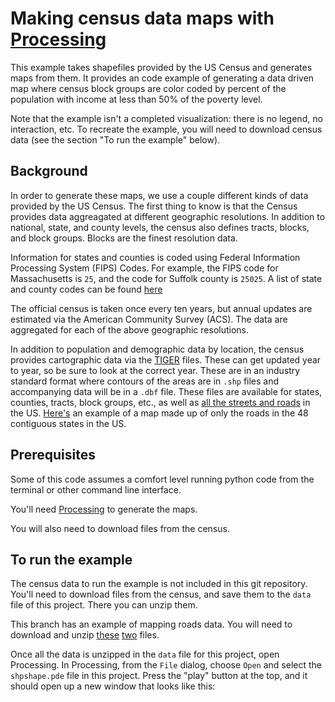 # Making census data maps with [Processing](https://processing.org/)

This example takes shapefiles provided by the US Census and generates maps from them. It provides an code example of generating a data driven map where census block groups are color coded by percent of the population with income at less than 50% of the poverty level. 

Note that the example isn't a completed visualization: there is no legend, no interaction, etc. To recreate the example, you will need to download census data (see the section "To run the example" below). 

## Background
In order to generate these maps, we use a couple different kinds of data provided by the US Census. The first thing to know is that the Census provides data aggreagated at different geographic resolutions. In addition to national, state, and county levels, the census also defines tracts, blocks, and block groups. Blocks are the finest resolution data. 

Information for states and counties is coded using Federal Information Processing System (FIPS) Codes. For example, the FIPS code for Massachusetts is `25`, and the code for Suffolk county is `25025`. A list of state and county codes can be found [here](https://transition.fcc.gov/oet/info/maps/census/fips/fips.txt)

The official census is taken once every ten years, but annual updates are estimated via the American Community Survey (ACS). The data are aggregated for each of the above geographic resolutions. 

In addition to population and demographic data by location, the census provides cartographic data via the [TIGER](https://www2.census.gov/geo/tiger/TIGER2023/) files. These can get updated year to year, so be sure to look at the correct year. These are in an industry standard format where contours of the areas are in `.shp` files and accompanying data will be in a `.dbf` file. These files are available for states, counties, tracts, block groups, etc., as well as [all the streets and roads](https://www2.census.gov/geo/tiger/TIGER2023/ROADS/) in the US. [Here's](https://benfry.com/allstreets/) an example of a map made up of only the roads in the 48 contiguous states in the US. 


## Prerequisites
Some of this code assumes a comfort level running python code from the terminal or other command line interface. 

You'll need [Processing](https://processing.org/download/) to generate the maps. 

You will also need to download files from the census. 

## To run the example

The census data to run the example is not included in this git repository. You'll need to download files from the census, and save them to the `data` file of this project. There you can unzip them. 

This branch has an example of mapping roads data. You will need to download and unzip [these](https://www2.census.gov/geo/tiger/TIGER2021/ROADS/tl_2021_33017_roads.zip) [two](https://www2.census.gov/geo/tiger/TIGER2021/ROADS/tl_2021_33015_roads.zip) files. 


Once all the data is unzipped in the `data` file for this project, open Processing. In Processing, from the `File` dialog, choose `Open` and select the `shpshape.pde` file in this project. Press the "play" button at the top, and it should open up a new window that looks like this: 

